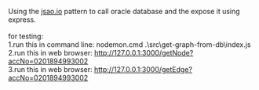 Using the <a href="https://jsao.io/2017/06/how-to-get-use-and-close-a-db-connection-using-promises/
" target="_blank">jsao.io</a> pattern to call oracle database and the expose it using express.
<br/>
<br/>
for testing:
<br/>
1.run this in command line: nodemon.cmd .\src\get-graph-from-db\index.js
<br/>
2.run this in web browser: <a href="http://127.0.0.1:3000/getNode?accNo=0201894993002">http://127.0.0.1:3000/getNode?accNo=0201894993002</a>
<br/>
3.run this in web browser: <a href="http://127.0.0.1:3000/getEdge?accNo=0201894993002">http://127.0.0.1:3000/getEdge?accNo=0201894993002</a>